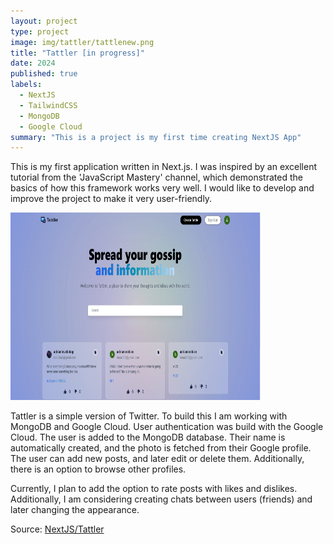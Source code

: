 ```yaml
---
layout: project
type: project
image: img/tattler/tattlenew.png
title: "Tattler [in progress]"
date: 2024
published: true
labels:
  - NextJS
  - TailwindCSS
  - MongoDB
  - Google Cloud
summary: "This is a project is my first time creating NextJS App"
---
```

This is my first application written in Next.js. I was inspired by an excellent tutorial from the 'JavaScript Mastery' channel, which demonstrated the basics of how this framework works very well. I would like to develop and improve the project to make it very user-friendly.
<div class="text-center p-4">
  <img width="400" height="300" src="../img/tattler/tattleMain.png" class="img-thumbnail" >

</div>


Tattler is a simple version of Twitter. To build this I am working with MongoDB and Google Cloud. User authentication was build with the Google Cloud. The user is added to the MongoDB database. Their name is automatically created, and the photo is fetched from their Google profile. The user can add new posts, and later edit or delete them. Additionally, there is an option to browse other profiles.

Currently, I plan to add the option to rate posts with likes and dislikes. Additionally, I am considering creating chats between users (friends) and later changing the appearance.

Source: <a href="https://github.com/23adrian2300/NextJS_Project">NextJS/Tattler</a>
